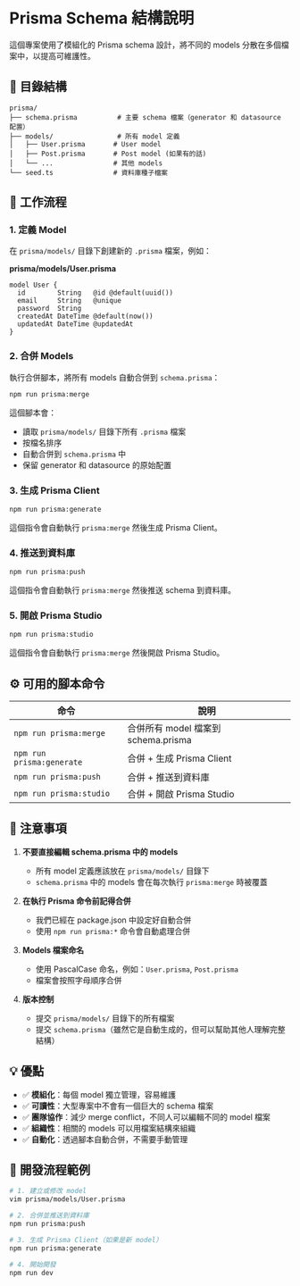 # Prisma Schema 結構說明

這個專案使用了模組化的 Prisma schema 設計，將不同的 models 分散在多個檔案中，以提高可維護性。

## 📁 目錄結構

```
prisma/
├── schema.prisma          # 主要 schema 檔案（generator 和 datasource 配置）
├── models/                # 所有 model 定義
│   ├── User.prisma       # User model
│   ├── Post.prisma       # Post model (如果有的話)
│   └── ...               # 其他 models
└── seed.ts               # 資料庫種子檔案
```

## 🔄 工作流程

### 1. 定義 Model
在 `prisma/models/` 目錄下創建新的 `.prisma` 檔案，例如：

**prisma/models/User.prisma**
```prisma
model User {
  id        String   @id @default(uuid())
  email     String   @unique
  password  String
  createdAt DateTime @default(now())
  updatedAt DateTime @updatedAt
}
```

### 2. 合併 Models
執行合併腳本，將所有 models 自動合併到 `schema.prisma`：

```bash
npm run prisma:merge
```

這個腳本會：
- 讀取 `prisma/models/` 目錄下所有 `.prisma` 檔案
- 按檔名排序
- 自動合併到 `schema.prisma` 中
- 保留 generator 和 datasource 的原始配置

### 3. 生成 Prisma Client

```bash
npm run prisma:generate
```

這個指令會自動執行 `prisma:merge` 然後生成 Prisma Client。

### 4. 推送到資料庫

```bash
npm run prisma:push
```

這個指令會自動執行 `prisma:merge` 然後推送 schema 到資料庫。

### 5. 開啟 Prisma Studio

```bash
npm run prisma:studio
```

這個指令會自動執行 `prisma:merge` 然後開啟 Prisma Studio。

## ⚙️ 可用的腳本命令

| 命令 | 說明 |
|------|------|
| `npm run prisma:merge` | 合併所有 model 檔案到 schema.prisma |
| `npm run prisma:generate` | 合併 + 生成 Prisma Client |
| `npm run prisma:push` | 合併 + 推送到資料庫 |
| `npm run prisma:studio` | 合併 + 開啟 Prisma Studio |

## 📝 注意事項

1. **不要直接編輯 schema.prisma 中的 models**
   - 所有 model 定義應該放在 `prisma/models/` 目錄下
   - `schema.prisma` 中的 models 會在每次執行 `prisma:merge` 時被覆蓋

2. **在執行 Prisma 命令前記得合併**
   - 我們已經在 package.json 中設定好自動合併
   - 使用 `npm run prisma:*` 命令會自動處理合併

3. **Models 檔案命名**
   - 使用 PascalCase 命名，例如：`User.prisma`, `Post.prisma`
   - 檔案會按照字母順序合併

4. **版本控制**
   - 提交 `prisma/models/` 目錄下的所有檔案
   - 提交 `schema.prisma`（雖然它是自動生成的，但可以幫助其他人理解完整結構）

## 💡 優點

- ✅ **模組化**：每個 model 獨立管理，容易維護
- ✅ **可讀性**：大型專案中不會有一個巨大的 schema 檔案
- ✅ **團隊協作**：減少 merge conflict，不同人可以編輯不同的 model 檔案
- ✅ **組織性**：相關的 models 可以用檔案結構來組織
- ✅ **自動化**：透過腳本自動合併，不需要手動管理

## 🔄 開發流程範例

```bash
# 1. 建立或修改 model
vim prisma/models/User.prisma

# 2. 合併並推送到資料庫
npm run prisma:push

# 3. 生成 Prisma Client（如果是新 model）
npm run prisma:generate

# 4. 開始開發
npm run dev
```

